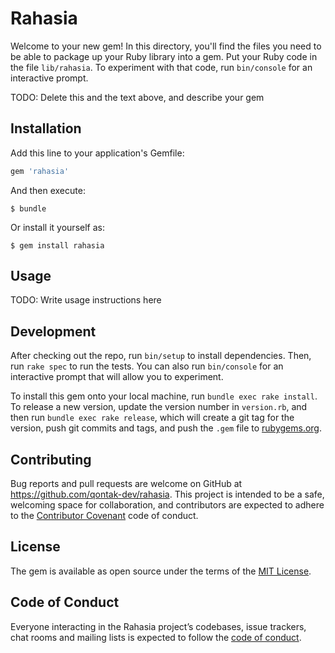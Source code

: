 # Rahasia

Welcome to your new gem! In this directory, you'll find the files you need to be able to package up your Ruby library into a gem. Put your Ruby code in the file `lib/rahasia`. To experiment with that code, run `bin/console` for an interactive prompt.

TODO: Delete this and the text above, and describe your gem

## Installation

Add this line to your application's Gemfile:

```ruby
gem 'rahasia'
```

And then execute:

    $ bundle

Or install it yourself as:

    $ gem install rahasia

## Usage

TODO: Write usage instructions here

## Development

After checking out the repo, run `bin/setup` to install dependencies. Then, run `rake spec` to run the tests. You can also run `bin/console` for an interactive prompt that will allow you to experiment.

To install this gem onto your local machine, run `bundle exec rake install`. To release a new version, update the version number in `version.rb`, and then run `bundle exec rake release`, which will create a git tag for the version, push git commits and tags, and push the `.gem` file to [rubygems.org](https://rubygems.org).

## Contributing

Bug reports and pull requests are welcome on GitHub at https://github.com/qontak-dev/rahasia. This project is intended to be a safe, welcoming space for collaboration, and contributors are expected to adhere to the [Contributor Covenant](http://contributor-covenant.org) code of conduct.

## License

The gem is available as open source under the terms of the [MIT License](https://opensource.org/licenses/MIT).

## Code of Conduct

Everyone interacting in the Rahasia project’s codebases, issue trackers, chat rooms and mailing lists is expected to follow the [code of conduct](https://github.com/qontak-dev/rahasia/blob/master/CODE_OF_CONDUCT.md).
